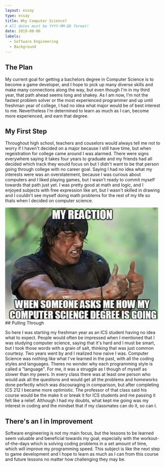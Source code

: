 ```yaml
---
layout: essay
type: essay
title: Why Computer Science?
# All dates must be YYYY-MM-DD format!
date: 2019-08-06
labels:
  - Software Engineering
  - Background
---
```


## The Plan

My current goal for getting a bachelors degree in Computer Science is to become a game developer, and I hope to pick up many diverse skills and make many connections along the way, but even though I'm in my third year, that path ahead seems long and shakey. As I am now, I'm not the fastest problem solver or the most experienced programmer and up until freshman year of college, I had no idea what major would be of best interest to me. Nevertheless I'm determined to learn as much as I can, become more experienced, and earn that degree. 

## My First Step

Throughout high school, teachers and couselors would always tell me not to worry if I haven't decided on a major because I still have time, but when regeistration for college came around I was alarmed. There were signs everywhere saying it takes four years to graduate and my friends had all decided which track they would focus on but I didn't want to be that person going through college with no career goal. Saying I had no idea what my interests were was an overstatement, because I was curious about computers and I liked playing games, but I wasn't ready to commit myself towards that path just yet. I was pretty good at math and logic, and I enjoyed subjects with free expression like art, but I wasn't skilled in drawing and I couldn't see myself doing math problems for the rest of my life so thats when I decided on computer science. 


<img class="ui medium right floated rounded image" src="/images/comp-sci-meme.jpg">
## Pulling Through

So here I was starting my freshman year as an ICS student having no idea what to expect. People would often be impressed when I mentioned that I was studying computer science, saying that it's hard and I must be smart, but I took those words with a grain of salt, thinking that was just common courtesy. Two years went by and I realized how naive I was. Computer Science was nothing like what I've learned in the past, with all the coding styles and languages. Theres no wonder why each programming style is called a "language". For me, it was a struggle as I though of myself as slower than my peers. In every class there was at least one person who would ask all the questions and would get all the problems and homeworks done perfectly which was discouraging in comparison, but after completing ICS 212 I became more optimistic. The professor of that class said his course would be the make it or break it for ICS students and me passing it felt like a relief. Although I had my doubts, what kept me going was my interest in coding and the mindset that if my classmates can do it, so can I. 

## There's an I in Improvement

Software engineering is not my main focus, but the lessons to be learned seem valuable and beneficial towards my goal, especially with the workout-of-the-days which is solving coding problems in a set amount of time, which will improve my programming speed. This subject is like the next step to game development and I hope to learn as much as I can from this course and future lessons no matter how challenging they may be. 
